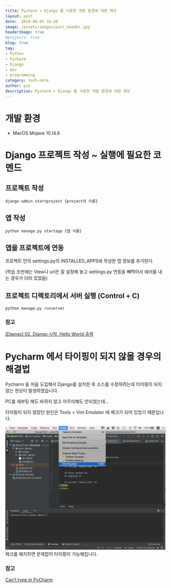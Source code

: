 ```yaml
---
title: Pycharm + Django 를 사용한 개발 환경에 대한 메모
layout: post
date:  2019-08-03 16:30
image: /assets/images/post_header.jpg
headerImage: true
#projects: true
blog: true
tag:
- Python
- Pycharm
- Django
- dev
- programming
category: tech-note
author: pie
description: Pycharm + Django 를 사용한 개발 환경에 대한 메모
---
```


# 개발 환경
- MacOS Mojave 10.14.6

# Django 프로젝트 작성 ~ 실행에 필요한 코멘드

## 프로젝트 작성
```
django-admin startproject {project의 이름}
```

## 앱 작성
```
python manage.py startapp {앱 이름}
```

## 앱을 프로젝트에 연동
프로젝트 안의 settings.py의 INSTALLED_APPS에 작성한 앱 정보를 추가한다.

(학습 초반에는 View나 url은 잘 설정해 놓고 settings.py 연동을 빼먹어서 에러를 내는 경우가 더러 있었음)

## 프로젝트 디렉토리에서 서버 실행 (Control + C)
```
python manage.py runserver
```

### 참고
[[Django] 02. Django 시작, Hello World 출력](https://ssungkang.tistory.com/entry/Django-02-Django-%EC%8B%9C%EC%9E%91-Hello-World-%EC%B6%9C%EB%A0%A5?category=320582)

# Pycharm 에서 타이핑이 되지 않을 경우의 해결법
Pycharm 을 처음 도입해서 Django를 설치한 후 소스를 수정하려는데 타이핑이 되지 않는 현상이 발생하였습니다.

PC를 재부팅 해도 바뀌지 않고 아무리해도 안되었는데...

타이핑이 되지 않았던 원인은 Tools > Vim Emulator 에 체크가 되어 있었기 때문입니다.

![0062-01.png](/assets/images/post/0062-01.png)
체크를 해지하면 문제없이 타이핑이 가능해집니다.

### 참고
[Can't type in PyCharm](https://www.youtube.com/watch?v=fMDfbCALmm4)
